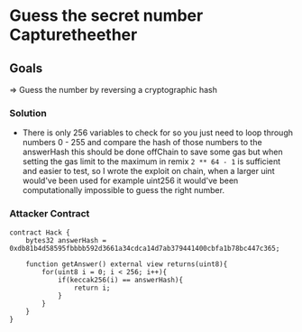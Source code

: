 # Guess the secret number Capturetheether

## Goals

=> Guess the number by reversing a cryptographic hash

### Solution

- There is only 256 variables to check for so you just need to loop through numbers 0 - 255 and compare the hash of those numbers to the answerHash this should be done offChain to save some gas but when setting the gas limit to the maximum in remix `2 ** 64 - 1` is sufficient and easier to test, so I wrote the exploit on chain, when a larger uint would've been used for example uint256 it would've been computationally impossible to guess the right number.

### Attacker Contract

```solidity
contract Hack {
    bytes32 answerHash = 0xdb81b4d58595fbbbb592d3661a34cdca14d7ab379441400cbfa1b78bc447c365;

    function getAnswer() external view returns(uint8){
        for(uint8 i = 0; i < 256; i++){
            if(keccak256(i) == answerHash){
                return i;
            }
        }
    }
}
```
